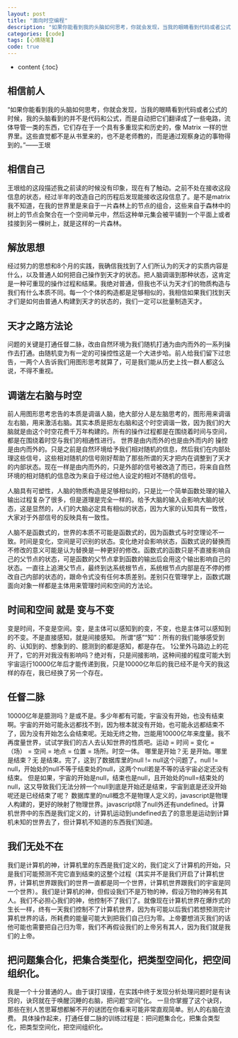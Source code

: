 ```yaml
---
layout: post
title: "面向时空编程"
description: "如果你能看到我的头脑如何思考，你就会发现，当我的眼睛看到代码或者公式的时候，我的头脑看到的并不是代码和公式，而是自动把它们翻译成了一些电路，流体导管一类的东西，它们存在于一个具有多重现实和历史的，像 Matrix 一样的世界里。这些直觉都不是从书里来的，也不是老师教的，而是通过观察身边的事物得到的。"
categories: [code]
tags: [心情随笔]
code: true
---
```

* content
{:toc}

## 相信前人

“如果你能看到我的头脑如何思考，你就会发现，当我的眼睛看到代码或者公式的时候，我的头脑看到的并不是代码和公式，而是自动把它们翻译成了一些电路，流体导管一类的东西，它们存在于一个具有多重现实和历史的，像 Matrix 一样的世界里。这些直觉都不是从书里来的，也不是老师教的，而是通过观察身边的事物得到的。”——王垠

## 相信自己
王垠给的这段描述我之前读的时候没有印象，现在有了触动。之前不处在接收这段信息的状态，经过半年的改造自己的历程后发现能接收这段信息了。是不是matrix我不知道，在我的世界里是来自于一片森林上的节点的组合，这些来自于森林中的树上的节点会聚合在一个空间单元中，然后这种单元集会被平铺到一个平面上或者挂接到另一棵树上，就是这样的一片森林。

## 解放思想
经过努力的思想和8个月的实践，我确信我找到了人们所认为的天才的实质内容是什么，以及普通人如何把自己操作到天才的状态。把人脑调谐到那种状态，这肯定是一种可重现的操作过程和结果。我绝对普通，但我也不认为天才们的物质构造与我们有什么本质不同。每一个个体的构造都是足够相似的，我相信如果我们找到天才们是如何由普通人构建到天才的状态的，我们一定可以批量制造天才。

## 天才之路方法论
问题的关键是打通任督二脉，改由自然环境为我们随机打通为由内而外的一系列操作去打通。由随机变为有一定的可操控性这是一个大进步哈。前人给我们留下过忠告，一两个人告诉我们用图形思考就算了，可是我们能从历史上找一群人都这么说，不得不重视。

## 调谐左右脑与时空
前人用图形思考忠告的本质是调谐人脑，绝大部分人是左脑思考的，图形用来调谐左右脑，用来激活右脑。其实本质是把左右脑和这个时空调谐一致，因为我们的大脑就是由这个时空花费千万年构建的。所有的操作过程都是在围绕着时间与空间，都是在围绕着时空与我们的相通性进行。
世界是由内而外的也是由外而内的
操控是由内而外的。只是之前是自然环境给予我们相对随机的信息，然后我们在内部处理这些信号，这些相对随机的信号刚好帮助了那些所谓的天才把内在调整到了天才的内部状态。现在一样是由内而外的，只是外部的信号被改造了而已，将来自自然环境的相对随机的信息改为来自于经过他人设定的相对不随机的信号。

人脑具有可塑性，人脑的物质构造是足够相似的，只是比一个简单函数处理的输入输出过程复杂了很多，但是道理是完全一样的。给予大脑的输入会影响大脑的状态，这是显然的，人们的大脑必定具有相似的状态，因为大家的认知具有一致性，大家对于外部信号的反映具有一致性。

人脑不是函数式的，世界的本质不可能是函数式的，因为函数式与时空理论不一致。时间是变化，空间是可识别的状态。变化绝对会影响状态，函数式说的替换而不修改的意义可能是认为替换是一种更好的修改。函数式的函数只是不直接影响自己的父节点的状态，可是函数的父节点拿到函数的输出后会用这个输出影响自己的状态。一直往上追溯父节点，最终到达系统根节点，系统根节点内部是在不停的修改自己内部的状态的，跟命令式没有任何本质差别。差别只在管理学上，函数式跟面向对象一样都是主体用来管理时间和空间的方法论。

## 时间和空间 就是 变与不变
变是时间，不变是空间。变，是主体可以感知到的变，不变，也是主体可以感知到的不变。不是直接感知，就是间接感知。
所谓“感”“知”：所有的我们能够感受到的、认知到的、想象到的、臆测到的都是感知，都是存在。
1公里外马路边上的花开了，它的开对我没有影响吗？绝对有，只是间接影响，这种间接的程度可能大到宇宙运行10000亿年后才能传递到我，只是10000亿年后的我已经不是今天的我这样的存在，我已经换了另一个存在。

## 任督二脉
10000亿年是臆测吗？是或不是。多少年都有可能，宇宙没有开始，也没有结束啊。宇宙的开始可能永远都找不到，因为根本就没有开始，也可能永远都结束不了，因为没有开始怎么会结束呢。无始无终之物，岂能用10000亿年来度量。我不再度量世界，试试学我们的古人去认知世界的性质吧。运动 = 时间 = 变化 = （场） = 空间 = 地点 = 位置 = 场所。时空一体。
哪里是开始？无 是开始。哪里是结束？无 是结束。完了，这到了数据库里的null != null这个问题了。null != null，开始处的null不等于结束处的null，这两个null若是不等的话宇宙必定还没有结束。
但是如果，宇宙的开始是null，结束也是null，且开始处的null=结束处的null，这又导致我们无法分辨一个null到底是开始还是结束，宇宙到底是还没开始呢还是已经结束了呢？
数据库里的null概念不是物理人定义的，javascript是物理人构建的，更好的映射了物理世界。javascript除了null外还有undefined。计算机世界中的东西是我们定义的，计算机运动到undefined去了的意思是运动到计算机未知的世界去了，但计算机不知道的东西我们知道。

## 我们无处不在
我们是计算机的神，计算机里的东西是我们定义的，我们定义了计算机的开始，只是我们可能预测不完它直到结束的这整个过程（其实并不是我们开启了计算机世界，计算机世界跟我们的世界一直都是同一个世界，计算机世界跟我们的宇宙是同一个世界）。我们是计算机的神，但假设我们不是万物的神，假设万物的神另有其人。我们不必担心我们的神，他控制不了我们了。就像现在计算机世界在爆炸式的生长一样，终有一天我们控制不了计算机世界，因为有可能以后我们若想预测完计算机世界的话，所耗费的能量可能大到把我们自己归为零。上帝要想消灭我们的话他可能也需要把自己归为零，我们不再假设我们的上帝另有其人，因为我们就是我们的上帝。

## 把问题集合化，把集合类型化，把类型空间化，把空间组织化。
我是一个十分普通的人。由于误打误撞，在实践中终于发现分析处理问题时是有诀窍的，诀窍就在于唤醒沉睡的右脑，把问题“空间”化。
一旦你掌握了这个诀窍，那些在别人苦思幂想都解不开的谜团在你看来可能非常直观简单。别人的右脑在浪费。
具体操作起来，打通任督二脉的训练过程是：把问题集合化，把集合类型化，把类型空间化，把空间组织化。